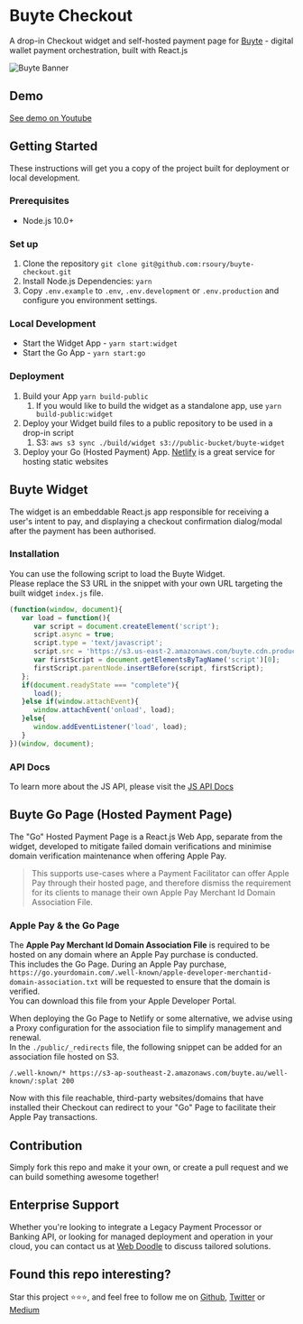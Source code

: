 # Buyte Checkout

A drop-in Checkout widget and self-hosted payment page for <a href="https://github.com/rsoury/buyte">Buyte</a> - digital wallet payment orchestration, built with React.js

![Buyte Banner](https://github.com/rsoury/buyte/blob/master/examples/images/banner-1544x500.jpg)

## Demo

[See demo on Youtube](https://www.youtube.com/watch?v=fKnVh8_HLwk)

## Getting Started

These instructions will get you a copy of the project built for deployment or local development.

### Prerequisites

- Node.js 10.0+

### Set up

1. Clone the repository `git clone git@github.com:rsoury/buyte-checkout.git`
2. Install Node.js Dependencies: `yarn`
3. Copy `.env.example` to `.env`, `.env.development` or `.env.production` and configure you environment settings.

### Local Development

- Start the Widget App - `yarn start:widget`
- Start the Go App - `yarn start:go`

### Deployment

1. Build your App
   `yarn build-public`
   1. If you would like to build the widget as a standalone app, use `yarn build-public:widget`
2. Deploy your Widget build files to a public repository to be used in a drop-in script
   1. S3: `aws s3 sync ./build/widget s3://public-bucket/buyte-widget`
3. Deploy your Go (Hosted Payment) App.
   [Netlify](https://netlify.com/) is a great service for hosting static websites
   
## Buyte Widget

The widget is an embeddable React.js app responsible for receiving a user's intent to pay, and displaying a checkout confirmation dialog/modal after the payment has been authorised.  

### Installation 

You can use the following script to load the Buyte Widget.  
Please replace the S3 URL in the snippet with your own URL targeting the built widget `index.js` file.  

```javascript
(function(window, document){
   var load = function(){
      var script = document.createElement('script');
      script.async = true;
      script.type = 'text/javascript';
      script.src = 'https://s3.us-east-2.amazonaws.com/buyte.cdn.production/js/v1/buyte.js';
      var firstScript = document.getElementsByTagName('script')[0];
      firstScript.parentNode.insertBefore(script, firstScript);
   };
   if(document.readyState === "complete"){
      load();
   }else if(window.attachEvent){
      window.attachEvent('onload', load);
   }else{
      window.addEventListener('load', load);
   }
})(window, document);
```

### API Docs

To learn more about the JS API, please visit the [JS API Docs](https://github.com/rsoury/buyte-checkout/blob/master/docs/js-widget-api.md)  

## Buyte Go Page (Hosted Payment Page)

The "Go" Hosted Payment Page is a React.js Web App, separate from the widget, developed to mitigate failed domain verifications and minimise domain verification maintenance when offering Apple Pay.  

> This supports use-cases where a Payment Facilitator can offer Apple Pay through their hosted page, and therefore dismiss the requirement for its clients to manage their own Apple Pay Merchant Id Domain Association File.

### Apple Pay & the Go Page

The **Apple Pay Merchant Id Domain Association File** is required to be hosted on any domain where an Apple Pay purchase is conducted.  
This includes the Go Page.
During an Apple Pay purchase, `https://go.yourdomain.com/.well-known/apple-developer-merchantid-domain-association.txt` will be requested to ensure that the domain is verified.  
You can download this file from your Apple Developer Portal.  

When deploying the Go Page to Netlify or some alternative, we advise using a Proxy configuration for the association file to simplify management and renewal.  
In the `./public/_redirects` file, the following snippet can be added for an association file hosted on S3.  
```
/.well-known/* https://s3-ap-southeast-2.amazonaws.com/buyte.au/well-known/:splat 200
```

Now with this file reachable, third-party websites/domains that have installed their Checkout can redirect to your "Go" Page to facilitate their Apple Pay transactions.  

## Contribution

Simply fork this repo and make it your own, or create a pull request and we can build something awesome together!

## Enterprise Support

Whether you're looking to integrate a Legacy Payment Processor or Banking API, or looking for managed deployment and operation in your cloud, you can contact us at [Web Doodle](https://www.webdoodle.com.au/?ref=github-buyte) to discuss tailored solutions.

## Found this repo interesting?

Star this project ⭐️⭐️⭐️, and feel free to follow me on [Github](https://github.com/rsoury), [Twitter](https://twitter.com/@ryan_soury) or [Medium](https://rsoury.medium.com/)